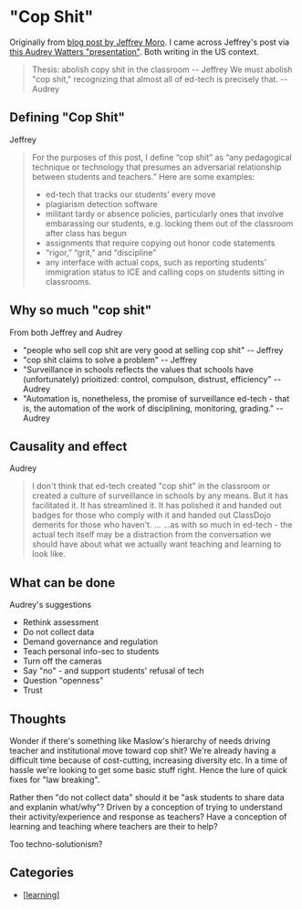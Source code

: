 # "Cop Shit"

Originally from [blog post by Jeffrey Moro](https://jeffreymoro.com/blog/2020-02-13-against-cop-shit/). I came across Jeffrey's post via [this Audrey Watters "presentation"](http://hackeducation.com/2020/07/20/surveillance). Both writing in the US context.

> Thesis: abolish copy shit in the classroom -- Jeffrey
> We must abolish "cop shit," recognizing that almost all of ed-tech is precisely that. -- Audrey

## Defining "Cop Shit"

Jeffrey
> For the purposes of this post, I define “cop shit” as “any pedagogical technique or technology that presumes an adversarial relationship between students and teachers.” Here are some examples:
>
> - ed-tech that tracks our students’ every move
> - plagiarism detection software
> - militant tardy or absence policies, particularly ones that involve embarassing our students, e.g. locking them out of the classroom after class has begun
> - assignments that require copying out honor code statements
> - “rigor,” “grit,” and “discipline”
> - any interface with actual cops, such as reporting students’ immigration status to ICE and calling cops on students sitting in classrooms.

## Why so much "cop shit"

From both Jeffrey and Audrey

- "people who sell cop shit are very good at selling cop shit" -- Jeffrey
- "cop shit claims to solve a problem" -- Jeffrey
- "Surveillance in schools reflects the values that schools have (unfortunately) prioitized: control, compulson, distrust, efficiency" -- Audrey
- "Automation is, nonetheless, the promise of surveillance ed-tech - that is, the automation of the work of disciplining, monitoring, grading." -- Audrey

## Causality and effect

Audrey
> I don't think that ed-tech created "cop shit" in the classroom or created a culture of surveillance in schools by any means. But it has facilitated it. It has streamlined it. It has polished it and handed out badges for those who comply with it and handed out ClassDojo demerits for those who haven't.
> ...
> ...as with so much in ed-tech - the actual tech itself may be a distraction from the conversation we should have about what we actually want teaching and learning to look like.

## What can be done

Audrey's suggestions

- Rethink assessment
- Do not collect data
- Demand governance and regulation
- Teach personal info-sec to students
- Turn off the cameras
- Say "no" - and support students' refusal of tech
- Question "openness"
- Trust


## Thoughts

Wonder if there's something like Maslow's hierarchy of needs driving teacher and institutional move toward cop shit? We're already having a difficult time because of cost-cutting, increasing diversity etc. In a time of hassle we're looking to get some basic stuff right. Hence the lure of quick fixes for "law breaking".

Rather then "do not collect data" should it be "ask students to share data and explanin what/why"? Driven by a conception of trying to understand their activity/experience and response as teachers? Have a conception of learning and teaching where teachers are their to help?

Too techno-solutionism? 

## Categories

- [[learning]]

[//begin]: # "Autogenerated link references for markdown compatibility"
[learning]: ../learning "Learning"
[//end]: # "Autogenerated link references"